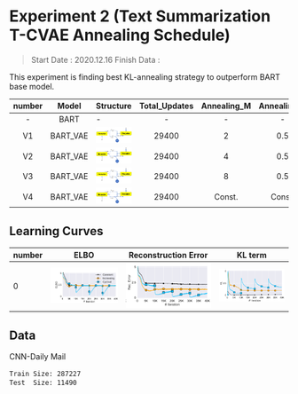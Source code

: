 
# Experiment 2 (Text Summarization T-CVAE Annealing Schedule)


> Start Date : 2020.12.16
> Finish Data : 

This experiment is finding best KL-annealing strategy to outperform BART base model. 



|number|Model|Structure|Total_Updates|Annealing_M|Annealing_R|ROUGE1|ROUGE2|ROUGEL|
|:-:  |:-:  |---      |:-:|:-:|:-:|:-:|:-:|:-:|
|-|BART|-|-|-|-| ❌|❌ | ❌|
|V1|BART_VAE|<img src="docs/model1.png" width=200px>|29400| 2| 0.5|❌|❌|❌|
|V2|BART_VAE|<img src="docs/model1.png" width=200px>|29400| 4| 0.5|❌|❌|❌|
|V3|BART_VAE|<img src="docs/model1.png" width=200px>|29400| 8| 0.5|❌|❌|❌|
|V4|BART_VAE|<img src="docs/model1.png" width=200px>|29400| Const.| Const.|❌|❌|❌|




## Learning Curves
|number|ELBO|Reconstruction Error |KL term|
|---|---|---|---|
|0|<img src="docs/1_elbo.png" width=200px>|<img src="docs/1_recon.png" width=200px>|<img src="docs/1_kl.png" width=200px>|



##  Data

CNN-Daily Mail

    Train Size: 287227
    Test  Size: 11490
